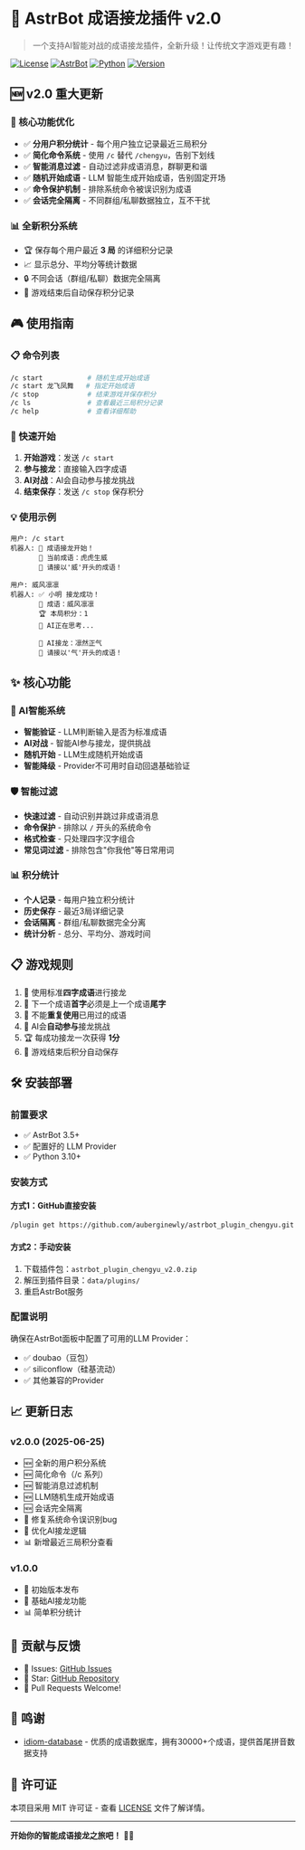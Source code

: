 # 🐉 AstrBot 成语接龙插件 v2.0

> 一个支持AI智能对战的成语接龙插件，全新升级！让传统文字游戏更有趣！

[![License](https://img.shields.io/badge/license-MIT-blue.svg)](LICENSE)
[![AstrBot](https://img.shields.io/badge/AstrBot-3.5+-green.svg)](https://github.com/Soulter/AstrBot)
[![Python](https://img.shields.io/badge/Python-3.10+-yellow.svg)](https://www.python.org/)
[![Version](https://img.shields.io/badge/version-2.0.0-red.svg)](https://github.com/auberginewly/astrbot_plugin_chengyu)

## 🆕 v2.0 重大更新

### 🎯 核心功能优化
- ✅ **分用户积分统计** - 每个用户独立记录最近三局积分
- ✅ **简化命令系统** - 使用 `/c` 替代 `/chengyu`，告别下划线
- ✅ **智能消息过滤** - 自动过滤非成语消息，群聊更和谐
- ✅ **随机开始成语** - LLM 智能生成开始成语，告别固定开场
- ✅ **命令保护机制** - 排除系统命令被误识别为成语
- ✅ **会话完全隔离** - 不同群组/私聊数据独立，互不干扰

### 📊 全新积分系统
- 🏆 保存每个用户最近 **3 局** 的详细积分记录
- 📈 显示总分、平均分等统计数据
- 🔒 不同会话（群组/私聊）数据完全隔离
- 💾 游戏结束后自动保存积分记录

## 🎮 使用指南

### 📋 命令列表
```bash
/c start           # 随机生成开始成语
/c start 龙飞凤舞   # 指定开始成语
/c stop            # 结束游戏并保存积分
/c ls              # 查看最近三局积分记录
/c help            # 查看详细帮助
```

### 🚀 快速开始
1. **开始游戏**：发送 `/c start`
2. **参与接龙**：直接输入四字成语
3. **AI对战**：AI会自动参与接龙挑战
4. **结束保存**：发送 `/c stop` 保存积分

### 💡 使用示例
```
用户: /c start
机器人: 🐉 成语接龙开始！
       🎯 当前成语：虎虎生威
       👤 请接以'威'开头的成语！

用户: 威风凛凛
机器人: ✅ 小明 接龙成功！
       📝 成语：威风凛凛
       🏆 本局积分：1
       🤖 AI正在思考...
       
       🤖 AI接龙：凛然正气
       👤 请接以'气'开头的成语！
```

## ✨ 核心功能

### 🤖 AI智能系统
- **智能验证** - LLM判断输入是否为标准成语
- **AI对战** - 智能AI参与接龙，提供挑战
- **随机开始** - LLM生成随机开始成语
- **智能降级** - Provider不可用时自动回退基础验证

### 🛡️ 智能过滤
- **快速过滤** - 自动识别并跳过非成语消息
- **命令保护** - 排除以 `/` 开头的系统命令
- **格式检查** - 只处理四字汉字组合
- **常见词过滤** - 排除包含"你我他"等日常用词

### 📊 积分统计
- **个人记录** - 每用户独立积分统计
- **历史保存** - 最近3局详细记录
- **会话隔离** - 群组/私聊数据完全分离
- **统计分析** - 总分、平均分、游戏时间

## 📋 游戏规则

1. 🎯 使用标准**四字成语**进行接龙
2. 🔗 下一个成语**首字**必须是上一个成语**尾字**
3. 🚫 不能**重复使用**已用过的成语
4. 🤖 AI会**自动参与**接龙挑战
5. 🏆 每成功接龙一次获得 **1分**
6. 💾 游戏结束后积分自动保存

## 🛠️ 安装部署

### 前置要求
- ✅ AstrBot 3.5+
- ✅ 配置好的 LLM Provider
- ✅ Python 3.10+

### 安装方式

#### 方式1：GitHub直接安装
```bash
/plugin get https://github.com/auberginewly/astrbot_plugin_chengyu.git
```

#### 方式2：手动安装
1. 下载插件包：`astrbot_plugin_chengyu_v2.0.zip`
2. 解压到插件目录：`data/plugins/`
3. 重启AstrBot服务

### 配置说明
确保在AstrBot面板中配置了可用的LLM Provider：
- ✅ doubao（豆包）
- ✅ siliconflow（硅基流动）
- ✅ 其他兼容的Provider

## 📈 更新日志

### v2.0.0 (2025-06-25)
- 🆕 全新的用户积分系统
- 🆕 简化命令（/c 系列）
- 🆕 智能消息过滤机制
- 🆕 LLM随机生成开始成语
- 🆕 会话完全隔离
- 🔧 修复系统命令误识别bug
- 🔧 优化AI接龙逻辑
- 📊 新增最近三局积分查看

### v1.0.0
- 🎉 初始版本发布
- 🤖 基础AI接龙功能
- 📊 简单积分统计

## 🤝 贡献与反馈

- 📧 Issues: [GitHub Issues](https://github.com/auberginewly/astrbot_plugin_chengyu/issues)
- 🌟 Star: [GitHub Repository](https://github.com/auberginewly/astrbot_plugin_chengyu)
- 🔄 Pull Requests Welcome!

## 🤝 鸣谢

- [idiom-database](https://github.com/crazywhalecc/idiom-database) - 优质的成语数据库，拥有30000+个成语，提供首尾拼音数据支持

## 📄 许可证

本项目采用 MIT 许可证 - 查看 [LICENSE](LICENSE) 文件了解详情。

---

**开始你的智能成语接龙之旅吧！** 🚀🐉
